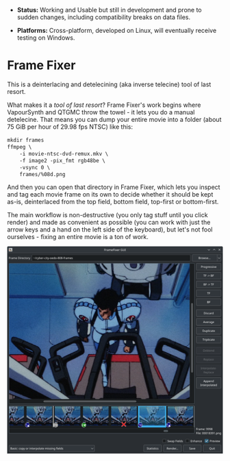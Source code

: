   - **Status:** Working and Usable but still in development and prone to
    sudden changes, including compatibility breaks on data files.

  - **Platforms:** Cross-platform, developed on Linux, will eventually
    receive testing on Windows.


Frame Fixer
===========

This is a deinterlacing and detelecining (aka inverse telecine) tool of last resort.

What makes it a *tool of last resort*? Frame Fixer's work begins where VapourSynth and QTGMC throw
the towel - it lets you do a manual detelecine. That means you can dump your entire movie into
a folder (about 75 GiB per hour of 29.98 fps NTSC) like this:

    mkdir frames
    ffmpeg \
    	-i movie-ntsc-dvd-remux.mkv \
    	-f image2 -pix_fmt rgb48be \
    	-vsync 0 \
    	frames/%08d.png

And then you can open that directory in Frame Fixer, which lets you inspect and tag each movie
frame on its own to decide whether it should be kept as-is, deinterlaced from the top field,
bottom field, top-first or bottom-first.

The main workflow is non-destructive (you only tag stuff until you click render) and made as
convenient as possible (you can work with just the arrow keys and a hand on the left side of
the keyboard), but let's not fool ourselves - fixing an entire movie is a ton of work.

![Frame Fixer Main Window](./Nuclex.FrameFixer.Native/Documents/frame-fixer-main-window.png)
